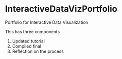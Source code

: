 # InteractiveDataVizPortfolio
Portfolio for Interactive Data Visualization

This has three components

1. Updated tutorial
2. Compiled final
3. Reflection on the process


